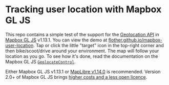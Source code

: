 # Tracking user location with Mapbox GL JS

This repo contains a simple test of the support for the [Geolocation API](https://developer.mozilla.org/en-US/docs/Web/API/Geolocation) in [Mapbox GL JS](https://docs.mapbox.com/mapbox-gl-js/api/) v1.13.1. You can view the demo at [flother.github.io/mapbox-user-location](https://flother.github.io/mapbox-user-location/). Tap or click the little "target" icon in the top-right corner and then bike/scoot/drive around your environment. The map will follow your location as you go. To see how it's done, read the documentation on the Mapbox GL JS [`GeolocateControl`](https://docs.mapbox.com/mapbox-gl-js/api/markers/#geolocatecontrol).

Either Mapbox GL JS v1.13.1 or [MapLibre v1.14.0](https://maplibre.org/maplibre-gl-js-docs/api/) is recommended. Version 2.0+ of Mapbox GL JS brings [higher costs and a less open licence](https://docs.mapbox.com/mapbox-gl-js/api/#pricing).
